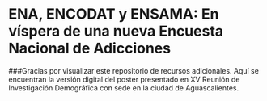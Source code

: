 # ENA, ENCODAT y ENSAMA: En víspera de una nueva Encuesta Nacional de Adicciones
###Gracias por visualizar este repositorio de recursos adicionales. Aquí se encuentran la versión digital del poster presentado en XV Reunión de Investigación Demográfica con sede en la ciudad de Aguascalientes. 
